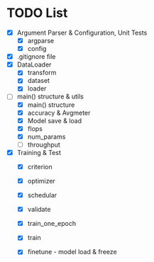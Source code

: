 # TODO List

- [x] Argument Parser & Configuration, Unit Tests
  - [x] argparse
  - [x] config
- [x] .gitignore file
- [x] DataLoader
  - [x] transform
  - [x] dataset
  - [x] loader
- [ ] main() structure & utils
  - [x] main() structure
  - [x] accuracy & Avgmeter
  - [x] Model save & load
  - [x] flops
  - [x] num_params
  - [ ] throughput
- [x] Training & Test
  - [x] criterion
  - [x] optimizer
  - [x] schedular
  - [x] validate
  - [x] train_one_epoch
  - [x] train
  - [x] finetune - model load & freeze

